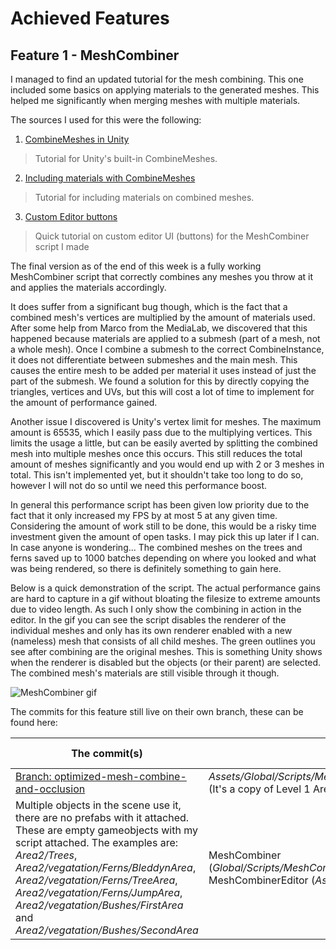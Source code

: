 Achieved Features
==================

## Feature 1 - MeshCombiner
I managed to find an updated tutorial for the mesh combining. This one included some basics on applying materials to the generated meshes. This helped me significantly when merging meshes with multiple materials.

The sources I used for this were the following:
1. [CombineMeshes in Unity](https://www.youtube.com/watch?v=wYAlky1aZn4)
> Tutorial for Unity's built-in CombineMeshes.

2. [Including materials with CombineMeshes](https://www.youtube.com/watch?v=6APzUgckV7U)
> Tutorial for including materials on combined meshes.

3. [Custom Editor buttons](https://unity3d.com/learn/tutorials/topics/interface-essentials/adding-buttons-custom-inspector)
> Quick tutorial on custom editor UI (buttons) for the MeshCombiner script I made

The final version as of the end of this week is a fully working MeshCombiner script that correctly combines any meshes you throw at it and applies the materials accordingly. 

It does suffer from a significant bug though, which is the fact that a combined mesh's vertices are multiplied by the amount of materials used. After some help from Marco from the MediaLab, we discovered that this happened because materials are applied to a submesh (part of a mesh, not a whole mesh). Once I combine a submesh to the correct CombineInstance, it does not differentiate between submeshes and the main mesh. This causes the entire mesh to be added per material it uses instead of just the part of the submesh. We found a solution for this by directly copying the triangles, vertices and UVs, but this will cost a lot of time to implement for the amount of performance gained.

Another issue I discovered is Unity's vertex limit for meshes. The maximum amount is 65535, which I easily pass due to the multiplying vertices. This limits the usage a little, but can be easily averted by splitting the combined mesh into multiple meshes once this occurs. This still reduces the total amount of meshes significantly and you would end up with 2 or 3 meshes in total. This isn't implemented yet, but it shouldn't take too long to do so, however I will not do so until we need this performance boost.

In general this performance script has been given low priority due to the fact that it only increased my FPS by at most 5 at any given time. Considering the amount of work still to be done, this would be a risky time investment given the amount of open tasks. I may pick this up later if I can. In case anyone is wondering... The combined meshes on the trees and ferns saved up to 1000 batches depending on where you looked and what was being rendered, so there is definitely something to gain here.

Below is a quick demonstration of the script. The actual performance gains are hard to capture in a gif without bloating the filesize to extreme amounts due to video length. As such I only show the combining in action in the editor. In the gif you can see the script disables the renderer of the individual meshes and only has its own renderer enabled with a new (nameless) mesh that consists of all child meshes. The green outlines you see after combining are the original meshes. This is something Unity shows when the renderer is disabled but the objects (or their parent) are selected. The combined mesh's materials are still visible through it though.

![MeshCombiner gif](https://github.com/ZizWing/Hiraeth-Public-Logs/blob/master/week_6/products/MeshCombiner.gif)

The commits for this feature still live on their own branch, these can be found here:

|The commit(s)|The scene(s)|The gameobject(s)|The script(s)|
|---------|--------|--------------|----------|
|[Branch: optimized-mesh-combine-and-occlusion](https://github.com/HANICA-GAME/sep2018-game-hireath/commits/enhancement/optimized-mesh-combine-and-occlusion)| _Assets/Global/Scripts/MeshCombiner/\_Scenes/MeshCombinertest_ (It's a copy of Level 1 Area 2)
 | Multiple objects in the scene use it, there are no prefabs with it attached. These are empty gameobjects with my script attached. The examples are: _Area2/Trees_, _Area2/vegatation/Ferns/BleddynArea_, _Area2/vegatation/Ferns/TreeArea_, _Area2/vegatation/Ferns/JumpArea_, _Area2/vegatation/Bushes/FirstArea_ and _Area2/vegatation/Bushes/SecondArea_ | MeshCombiner (_Global/Scripts/MeshCombiner/Scripts/MeshCombiner.cs_) and MeshCombinerEditor (_Assets/Editor/MeshCombinerEditor.cs_)
